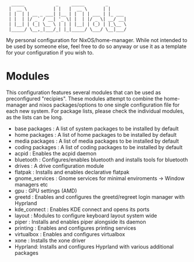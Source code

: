 ```
  _____            _     _____        _
 |  __ \          | |   |  __ \      | |
 | |  | | __ _ ___| |__ | |  | | ___ | |_ ___
 | |  | |/ _` / __| '_ \| |  | |/ _ \| __/ __|
 | |__| | (_| \__ \ | | | |__| | (_) | |_\__ \
 |_____/ \__,_|___/_| |_|_____/ \___/ \__|___/

```

My personal configuration for NixOS/home-manager.
While not intended to be used by someone else, feel free to do so anyway or use it as a template for your configuration if you wish to.

# Modules

This configuration features several modules that can be used as preconfigured "recipies".
These modules attempt to combine the home-manager and nixos packages/options to one single configuration file for each new system.
For package lists, please check the individual modules, as the lists can be long.

- base packages : A list of system packages to be installed by default
- home packages : A list of home packages to be installed by default
- media packages : A list of media packages to be installed by default
- coding packages : A list of coding packages to be installed by default
- acpid : Enables the acpid daemon
- bluetooth : Configures/enables bluetooth and installs tools for bluetooth
- drives : A drive configuration module
- flatpak : Installs and enables declarative flatpak
- gnome_services : Gnome services for minimal enviroments -> Window managers etc
- gpu : GPU settings (AMD)
- greetd : Enables and configures the greetd/regreet login manager with Hyprland
- kde_connect : Enables KDE connect and opens its ports
- layout : Modules to configure keyboard layout system wide
- piper : Installs and enables piper alongside its daemon
- printing : Enables and configures printing services
- virtualbox : Enables and configures virtualbox
- xone : Installs the xone driver
- Hyprland: Installs and configures Hyprland with various additional packages
